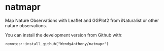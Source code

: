 # natmapr
Map Nature Observations with Leaflet and GGPlot2 from iNaturalist or other nature observations.

You can install the development version from Github with:

```remotes::install_github("WendyAnthony/natmapr")```

